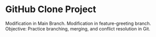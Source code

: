 # GitHub Clone Project
Modification in Main Branch.
Modification in feature-greeting branch.
Objective: Practice branching, merging, and conflict resolution in Git.
